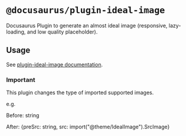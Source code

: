 # `@docusaurus/plugin-ideal-image`

Docusaurus Plugin to generate an almost ideal image (responsive, lazy-loading, and low quality placeholder).

## Usage

See [plugin-ideal-image documentation](https://docusaurus.io/docs/api/plugins/@docusaurus/plugin-ideal-image).

### Important 

This plugin changes the type of imported supported images.

e.g.

Before: string

After: {preSrc: string, src: import("@theme/IdealImage").SrcImage}

